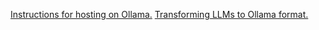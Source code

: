 [Instructions for hosting on Ollama.](https://github.com/ollama/ollama/blob/main/docs/modelfile.md)
[Transforming LLMs to Ollama format.](https://github.com/ollama/ollama/blob/main/docs/import.md)